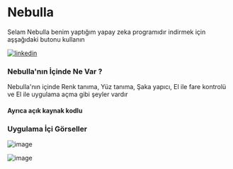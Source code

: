 # Nebulla
Selam Nebulla benim yaptığım yapay zeka programıdır indirmek için aşşağıdaki butonu kullanın

[![linkedin](https://img.shields.io/badge/Download-000000?style=for-the-badge&logo=Download&logoColor=black)](https://s2.dosya.tc/server25/30zk0z/Nebulla_Setup.zip.html)

### Nebulla'nın İçinde Ne Var ?
Nebulla'nın içinde Renk tanıma, Yüz tanıma, Şaka yapıcı, El ile fare kontrolü ve El ile uygulama açma gibi şeyler vardır

#### Ayrıca açık kaynak kodlu

### Uygulama İçi Görseller
![image](https://github.com/yoskatr4/Nebulla/assets/124431035/27842113-4f0b-479d-8dae-7bb78095c2b4)

![image](https://github.com/yoskatr4/Nebulla/assets/124431035/e5d37e95-4053-4659-87b4-dbc8e36adf61)

